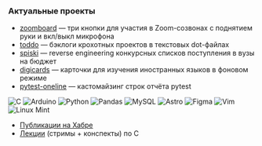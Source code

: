 ### Актуальные проекты
* [zoomboard](https://github.com/olgapavlova/zoomboard) — три кнопки для участия в Zoom-созвонах с поднятием руки и вкл/выкл микрофона
* [toddo](https://github.com/olgapavlova/toddo) — бэклоги крохотных проектов в текстовых dot-файлах
* [spiski](https://github.com/olgapavlova/spiski) — reverse engineering конкурсных списков поступления в вузы на бюджет
* [digicards](https://github.com/olgapavlova/digicards) — карточки для изучения иностранных языков в фоновом режиме
* [pytest-oneline](https://github.com/olgapavlova/pytest-oneline) — кастомайзинг строк отчёта pytest

![C](https://img.shields.io/badge/c-%2300599C.svg?style=for-the-badge&logo=c&logoColor=white)
![Arduino](https://img.shields.io/badge/-Arduino-00979D?style=for-the-badge&logo=Arduino&logoColor=white)
![Python](https://img.shields.io/badge/python-3670A0?style=for-the-badge&logo=python&logoColor=ffdd54)
![Pandas](https://img.shields.io/badge/pandas-%23150458.svg?style=for-the-badge&logo=pandas&logoColor=white)
![MySQL](https://img.shields.io/badge/mysql-4479A1.svg?style=for-the-badge&logo=mysql&logoColor=white)
![Astro](https://img.shields.io/badge/astro-%232C2052.svg?style=for-the-badge&logo=astro&logoColor=white) 
![Figma](https://img.shields.io/badge/figma-%23F24E1E.svg?style=for-the-badge&logo=figma&logoColor=white)
![Vim](https://img.shields.io/badge/VIM-%2311AB00.svg?style=for-the-badge&logo=vim&logoColor=white)
![Linux Mint](https://img.shields.io/badge/Linux%20Mint-87CF3E?style=for-the-badge&logo=Linux%20Mint&logoColor=white)

* [Публикации на Хабре](https://habr.com/ru/users/olgapavlova/publications/articles/)
* [Лекции](https://github.com/olgapavlova/lectures) (стримы + конспекты) по C
